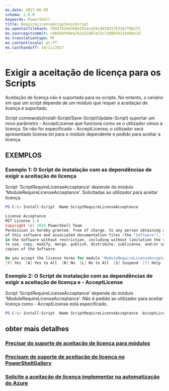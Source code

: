 ```yaml
---
ms.date: 2017-06-09
schema: 2.0.0
keywords: PowerShell
title: RequireLicenseAcceptanceScript
ms.openlocfilehash: 7092fb2e63b9e2b1eca59cd418317631bff8b172
ms.sourcegitcommit: cd66d4f49ea762a31887af2c72d087b219ddbe10
ms.translationtype: MT
ms.contentlocale: pt-PT
ms.lasthandoff: 10/11/2017
---
```

# <a name="requiring-license-acceptance-for-scripts"></a>Exigir a aceitação de licença para os Scripts

Aceitação de licença não é suportada para os scripts. No entanto, o cenário em que um script depende de um módulo que requer a aceitação de licença é suportado.

Script commands(Install-Script/Save-Script/Update-Script) suportar um novo parâmetro - AcceptLicense que funciona como se o utilizador vimos a licença. Se não for especificado - AcceptLicense; o utilizador será apresentado license.txt para o módulo dependente e pedido para aceitar a licença.

## <a name="examples"></a>EXEMPLOS

### <a name="example-1-install-script-with-dependencies-requiring-license-acceptance"></a>Exemplo 1: O Script de instalação com as dependências de exigir a aceitação de licença
Script 'ScriptRequireLicenseAcceptance' depende do módulo 'ModuleRequireLicenseAcceptance'. Solicitadas ao utilizador para aceitar licença.
```PowerShell
PS C:\> Install-Script -Name ScriptRequireLicenseAcceptance

License Acceptance
MIT License 2.0
Copyright (c) 2016 PowerShell Team
Permission is hereby granted, free of charge, to any person obtaining a copy
of this software and associated documentation files (the "Software"), to deal
in the Software without restriction, including without limitation the rights
to use, copy, modify, merge, publish, distribute, sublicense, and/or sell
copies of the Software.

Do you accept the license terms for module 'ModuleRequireLicenseAcceptance'.
[Y] Yes  [A] Yes to All  [N] No  [L] No to All  [S] Suspend  [?] Help (default is "N"): 
```

### <a name="example-2-install-script-with-dependencies-requiring-license-acceptance-and--acceptlicense"></a>Exemplo 2: O Script de instalação com as dependências de exigir a aceitação de licença e - AcceptLicense
Script 'ScriptRequireLicenseAcceptance' depende do módulo 'ModuleRequireLicenseAcceptance'. Não é pedido ao utilizador para aceitar licença como - AcceptLicense está especificado.
```PowerShell
PS C:\> Install-Script -Name ScriptRequireLicenseAcceptance -AcceptLicense
```

## <a name="more-details"></a>obter mais detalhes
### <a name="require-license-acceptance-support-for-modulesmodulerequirelicenseacceptancemd"></a>[Precisar do suporte de aceitação de licença para módulos](../module/RequireLicenseAcceptance.md)

### <a name="require-license-acceptance-support-on-powershellgallerypsgallerypsgalleryrequireslicenseacceptancemd"></a>[Precisam de suporte de aceitação de licença no PowerShellGallery](../../psgallery/psgallery_requires_license_acceptance.md)

### <a name="require-license-acceptance-on-deploy-to-azure-automationpsgallerypsgallerydeploytoazureautomationrequirelicenseacceptancemd"></a>[Solicite a aceitação de licença implementar na automatização do Azure](../../psgallery/psgallery_deploy_to_azure_automation_requireLicenseAcceptance.md)
